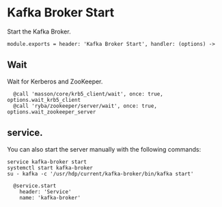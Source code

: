 
# Kafka Broker Start

Start the Kafka Broker.

    module.exports = header: 'Kafka Broker Start', handler: (options) ->

## Wait

Wait for Kerberos and ZooKeeper.

      @call 'masson/core/krb5_client/wait', once: true, options.wait_krb5_client
      @call 'ryba/zookeeper/server/wait', once: true, options.wait_zookeeper_server

## service.

You can also start the server manually with the following commands:

```
service kafka-broker start
systemctl start kafka-broker
su - kafka -c '/usr/hdp/current/kafka-broker/bin/kafka start'
```

      @service.start
        header: 'Service'
        name: 'kafka-broker'
